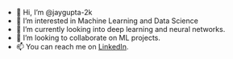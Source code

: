 - 👋 Hi, I’m @jaygupta-2k
- 👀 I’m interested in Machine Learning and Data Science
- 🌱 I’m currently looking into deep learning and neural networks.
- 💞️ I’m looking to collaborate on ML projects.
- 📫 You can reach me on [LinkedIn](https://www.linkedin.com/in/jay-gupta-2k/).

<!---
jaygupta-2k/jaygupta-2k is a ✨ special ✨ repository because its `README.md` (this file) appears on your GitHub profile.
You can click the Preview link to take a look at your changes.
--->
